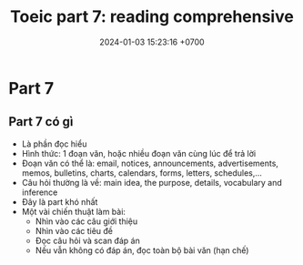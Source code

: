 ﻿---
layout: post
title:  "Toeic part 7: reading comprehensive"
date:   2024-01-03 15:23:16 +0700
categories: toeic part7
---

# Part 7
## Part 7 có gì
- Là phần đọc hiểu
- Hình thức: 1 đoạn văn, hoặc nhiều đoạn văn cùng lúc để trả lời
- Đoạn văn có thể là: email, notices, announcements, advertisements, memos, bulletins, charts, calendars, forms, letters, schedules,...
- Câu hỏi thường là về: main idea, the purpose, details, vocabulary and inference
- Đây là part khó nhất
- Một vài chiến thuật làm bài:
	- Nhìn vào các câu giới thiệu
	- Nhìn vào các tiêu đề
	- Đọc câu hỏi và scan đáp án
	- Nếu vẫn không có đáp án, đọc toàn bộ bài văn (hạn chế)